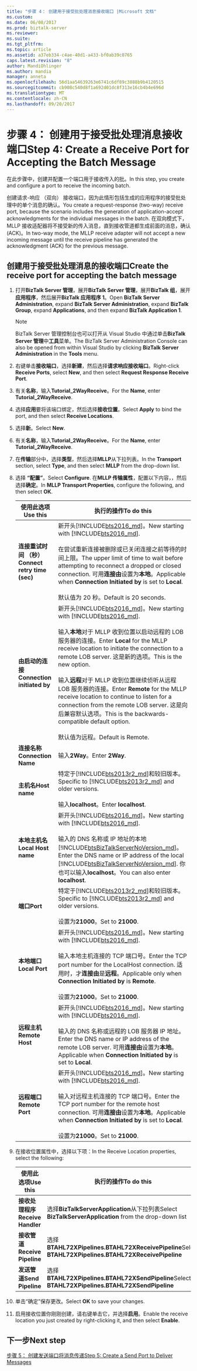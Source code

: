 ```yaml
---
title: "步骤 4： 创建用于接受批处理消息接收端口 |Microsoft 文档"
ms.custom: 
ms.date: 06/08/2017
ms.prod: biztalk-server
ms.reviewer: 
ms.suite: 
ms.tgt_pltfrm: 
ms.topic: article
ms.assetid: a37eb334-c4ae-40d1-a433-bf0ab39c0765
caps.latest.revision: "8"
author: MandiOhlinger
ms.author: mandia
manager: anneta
ms.openlocfilehash: 56d1aa54639263e6741c6df89c3888b9b4120515
ms.sourcegitcommit: cb908c540d8f1a692d01dc8f313e16cb4b4e696d
ms.translationtype: MT
ms.contentlocale: zh-CN
ms.lasthandoff: 09/20/2017
---
```

# <a name="step-4-create-a-receive-port-for-accepting-the-batch-message"></a><span data-ttu-id="45f87-102">步骤 4： 创建用于接受批处理消息接收端口</span><span class="sxs-lookup"><span data-stu-id="45f87-102">Step 4: Create a Receive Port for Accepting the Batch Message</span></span>
<span data-ttu-id="45f87-103">在此步骤中，创建并配置一个端口用于接收传入的批。</span><span class="sxs-lookup"><span data-stu-id="45f87-103">In this step, you create and configure a port to receive the incoming batch.</span></span>  
  
 <span data-ttu-id="45f87-104">创建请求-响应 （双向） 接收端口，因为此情形包括生成的应用程序的接受批处理中的单个消息的确认。</span><span class="sxs-lookup"><span data-stu-id="45f87-104">You create a request-response (two-way) receive port, because the scenario includes the generation of application-accept acknowledgments for the individual messages in the batch.</span></span> <span data-ttu-id="45f87-105">在双向模式下，MLLP 接收适配器将不接受新的传入消息，直到接收管道都生成前面的消息，确认 (ACK)。</span><span class="sxs-lookup"><span data-stu-id="45f87-105">In two-way mode, the MLLP receive adapter will not accept a new incoming message until the receive pipeline has generated the acknowledgment (ACK) for the previous message.</span></span>  
  
## <a name="create-the-receive-port-for-accepting-the-batch-message"></a><span data-ttu-id="45f87-106">创建用于接受批处理消息的接收端口</span><span class="sxs-lookup"><span data-stu-id="45f87-106">Create the receive port for accepting the batch message</span></span>  
  
1.  <span data-ttu-id="45f87-107">打开**BizTalk Server 管理**，展开**BizTalk Server 管理**，展开**BizTalk 组**，展开**应用程序**，然后展开**BizTalk 应用程序 1**。</span><span class="sxs-lookup"><span data-stu-id="45f87-107">Open **BizTalk Server Administration**, expand **BizTalk Server Administration**, expand **BizTalk Group**, expand **Applications**, and then expand **BizTalk Application 1**.</span></span>  
  
    > [!NOTE]
    >  <span data-ttu-id="45f87-108">BizTalk Server 管理控制台也可以打开从 Visual Studio 中通过单击**BizTalk Server 管理**中**工具**菜单。</span><span class="sxs-lookup"><span data-stu-id="45f87-108">The BizTalk Server Administration Console can also be opened from within Visual Studio by clicking **BizTalk Server Administration** in the **Tools** menu.</span></span>  
  
2.  <span data-ttu-id="45f87-109">右键单击**接收端口**，选择**新建**，然后选择**请求响应接收端口**。</span><span class="sxs-lookup"><span data-stu-id="45f87-109">Right-click **Receive Ports**, select **New**, and then select **Request Response Receive Port**.</span></span>  

3.  <span data-ttu-id="45f87-110">有关**名称**，输入**Tutorial_2WayReceive**。</span><span class="sxs-lookup"><span data-stu-id="45f87-110">For the **Name**, enter **Tutorial_2WayReceive**.</span></span>  

4.  <span data-ttu-id="45f87-111">选择**应用**要将该端口绑定，然后选择**接收位置**。</span><span class="sxs-lookup"><span data-stu-id="45f87-111">Select **Apply** to bind the port, and then select **Receive Locations**.</span></span>  
  
5.  <span data-ttu-id="45f87-112">选择**新**。</span><span class="sxs-lookup"><span data-stu-id="45f87-112">Select **New**.</span></span>  

6.  <span data-ttu-id="45f87-113">有关**名称**，输入**Tutorial_2WayReceive**。</span><span class="sxs-lookup"><span data-stu-id="45f87-113">For the **Name**, enter **Tutorial_2WayReceive**.</span></span>

7. <span data-ttu-id="45f87-114">在**传输**部分中，选择**类型**，然后选择**MLLP**从下拉列表。</span><span class="sxs-lookup"><span data-stu-id="45f87-114">In the **Transport** section, select **Type**, and then select **MLLP** from the drop-down list.</span></span>  
  
8. <span data-ttu-id="45f87-115">选择 **“配置”**。</span><span class="sxs-lookup"><span data-stu-id="45f87-115">Select **Configure**.</span></span> <span data-ttu-id="45f87-116">在**MLLP 传输属性**，配置以下内容，，然后选择**确定**。</span><span class="sxs-lookup"><span data-stu-id="45f87-116">In **MLLP Transport Properties**, configure the following, and then select **OK**.</span></span>  

    |<span data-ttu-id="45f87-117">使用此选项</span><span class="sxs-lookup"><span data-stu-id="45f87-117">Use this</span></span>|<span data-ttu-id="45f87-118">执行的操作</span><span class="sxs-lookup"><span data-stu-id="45f87-118">To do this</span></span>|  
    |---|---|  
    |<span data-ttu-id="45f87-119">**连接重试时间 （秒）**</span><span class="sxs-lookup"><span data-stu-id="45f87-119">**Connect retry time (sec)**</span></span>|<span data-ttu-id="45f87-120">新开头[!INCLUDE[bts2016_md](../../includes/bts2016-md.md)]。</span><span class="sxs-lookup"><span data-stu-id="45f87-120">New starting with [!INCLUDE[bts2016_md](../../includes/bts2016-md.md)].</span></span> <br/><br/><span data-ttu-id="45f87-121">在尝试重新连接被删除或已关闭连接之前等待的时间上限。</span><span class="sxs-lookup"><span data-stu-id="45f87-121">The upper limit of time to wait before attempting to reconnect a dropped or closed connection.</span></span> <span data-ttu-id="45f87-122">可用**连接由**设置为**本地**。</span><span class="sxs-lookup"><span data-stu-id="45f87-122">Applicable when **Connection Initiated by** is set to **Local**.</span></span><br/><br/><span data-ttu-id="45f87-123">默认值为 20 秒。</span><span class="sxs-lookup"><span data-stu-id="45f87-123">Default is 20 seconds.</span></span>|
    |<span data-ttu-id="45f87-124">**由启动的连接**</span><span class="sxs-lookup"><span data-stu-id="45f87-124">**Connection initiated by**</span></span>| <span data-ttu-id="45f87-125">新开头[!INCLUDE[bts2016_md](../../includes/bts2016-md.md)]。</span><span class="sxs-lookup"><span data-stu-id="45f87-125">New starting with [!INCLUDE[bts2016_md](../../includes/bts2016-md.md)].</span></span> <br/><br/><span data-ttu-id="45f87-126">输入**本地**对于 MLLP 收到位置以启动远程的 LOB 服务器的连接。</span><span class="sxs-lookup"><span data-stu-id="45f87-126">Enter **Local** for the MLLP receive location to initiate the connection to a remote LOB server.</span></span> <span data-ttu-id="45f87-127">这是新的选项。</span><span class="sxs-lookup"><span data-stu-id="45f87-127">This is the new option.</span></span><br/><br/><span data-ttu-id="45f87-128">输入**远程**对于 MLLP 收到位置继续侦听从远程 LOB 服务器的连接。</span><span class="sxs-lookup"><span data-stu-id="45f87-128">Enter **Remote** for the MLLP receive location to continue to listen for a connection from the remote LOB server.</span></span> <span data-ttu-id="45f87-129">这是向后兼容默认选项。</span><span class="sxs-lookup"><span data-stu-id="45f87-129">This is the backwards-compatible default option.</span></span><br/><br/><span data-ttu-id="45f87-130">默认值为远程。</span><span class="sxs-lookup"><span data-stu-id="45f87-130">Default is Remote.</span></span>| 
    |<span data-ttu-id="45f87-131">**连接名称**</span><span class="sxs-lookup"><span data-stu-id="45f87-131">**Connection Name**</span></span>|<span data-ttu-id="45f87-132">输入**2Way**。</span><span class="sxs-lookup"><span data-stu-id="45f87-132">Enter **2Way**.</span></span>|  
    |<span data-ttu-id="45f87-133">**主机名**</span><span class="sxs-lookup"><span data-stu-id="45f87-133">**Host name**</span></span>|<span data-ttu-id="45f87-134">特定于[!INCLUDE[bts2013r2_md](../../includes/bts2013r2-md.md)]和较旧版本。</span><span class="sxs-lookup"><span data-stu-id="45f87-134">Specific to [!INCLUDE[bts2013r2_md](../../includes/bts2013r2-md.md)] and older versions.</span></span> <br/><br/><span data-ttu-id="45f87-135">输入**localhost**。</span><span class="sxs-lookup"><span data-stu-id="45f87-135">Enter **localhost**.</span></span>|  
    |<span data-ttu-id="45f87-136">**本地主机名**</span><span class="sxs-lookup"><span data-stu-id="45f87-136">**Local Host name**</span></span>|<span data-ttu-id="45f87-137">新开头[!INCLUDE[bts2016_md](../../includes/bts2016-md.md)]。</span><span class="sxs-lookup"><span data-stu-id="45f87-137">New starting with [!INCLUDE[bts2016_md](../../includes/bts2016-md.md)].</span></span> <br/><br/><span data-ttu-id="45f87-138">输入的 DNS 名称或 IP 地址的本地[!INCLUDE[btsBizTalkServerNoVersion_md](../../includes/btsbiztalkservernoversion-md.md)]。</span><span class="sxs-lookup"><span data-stu-id="45f87-138">Enter the DNS name or IP address of the local [!INCLUDE[btsBizTalkServerNoVersion_md](../../includes/btsbiztalkservernoversion-md.md)].</span></span> <span data-ttu-id="45f87-139">你也可以输入**localhost**。</span><span class="sxs-lookup"><span data-stu-id="45f87-139">You can also enter **localhost**.</span></span>|  
    |<span data-ttu-id="45f87-140">**端口**</span><span class="sxs-lookup"><span data-stu-id="45f87-140">**Port**</span></span>|<span data-ttu-id="45f87-141">特定于[!INCLUDE[bts2013r2_md](../../includes/bts2013r2-md.md)]和较旧版本。</span><span class="sxs-lookup"><span data-stu-id="45f87-141">Specific to [!INCLUDE[bts2013r2_md](../../includes/bts2013r2-md.md)] and older versions.</span></span> <br/><br/><span data-ttu-id="45f87-142">设置为**21000**。</span><span class="sxs-lookup"><span data-stu-id="45f87-142">Set to **21000**.</span></span>|  
    |<span data-ttu-id="45f87-143">**本地端口**</span><span class="sxs-lookup"><span data-stu-id="45f87-143">**Local Port**</span></span>|<span data-ttu-id="45f87-144">新开头[!INCLUDE[bts2016_md](../../includes/bts2016-md.md)]。</span><span class="sxs-lookup"><span data-stu-id="45f87-144">New starting with [!INCLUDE[bts2016_md](../../includes/bts2016-md.md)].</span></span> <br/><br/><span data-ttu-id="45f87-145">输入本地主机连接的 TCP 端口号。</span><span class="sxs-lookup"><span data-stu-id="45f87-145">Enter the TCP port number for the LocalHost connection.</span></span> <span data-ttu-id="45f87-146">适用时，才**连接由**是**远程**。</span><span class="sxs-lookup"><span data-stu-id="45f87-146">Applicable only when **Connection Initiated by** is **Remote**.</span></span> <br/><br/><span data-ttu-id="45f87-147">设置为**21000**。</span><span class="sxs-lookup"><span data-stu-id="45f87-147">Set to **21000**.</span></span>|
    |<span data-ttu-id="45f87-148">**远程主机**</span><span class="sxs-lookup"><span data-stu-id="45f87-148">**Remote Host**</span></span>|<span data-ttu-id="45f87-149">新开头[!INCLUDE[bts2016_md](../../includes/bts2016-md.md)]。</span><span class="sxs-lookup"><span data-stu-id="45f87-149">New starting with [!INCLUDE[bts2016_md](../../includes/bts2016-md.md)].</span></span> <br/><br/><span data-ttu-id="45f87-150">输入的 DNS 名称或远程的 LOB 服务器 IP 地址。</span><span class="sxs-lookup"><span data-stu-id="45f87-150">Enter the DNS name or IP address of the remote LOB server.</span></span> <span data-ttu-id="45f87-151">可用**连接由**设置为**本地**。</span><span class="sxs-lookup"><span data-stu-id="45f87-151">Applicable when **Connection Initiated by** is set to **Local**.</span></span>|  
    |<span data-ttu-id="45f87-152">**远程端口**</span><span class="sxs-lookup"><span data-stu-id="45f87-152">**Remote Port**</span></span>|<span data-ttu-id="45f87-153">新开头[!INCLUDE[bts2016_md](../../includes/bts2016-md.md)]。</span><span class="sxs-lookup"><span data-stu-id="45f87-153">New starting with [!INCLUDE[bts2016_md](../../includes/bts2016-md.md)].</span></span> <br/><br/><span data-ttu-id="45f87-154">输入对远程主机连接的 TCP 端口号。</span><span class="sxs-lookup"><span data-stu-id="45f87-154">Enter the TCP port number for the remote host connection.</span></span> <span data-ttu-id="45f87-155">可用**连接由**设置为**本地**。</span><span class="sxs-lookup"><span data-stu-id="45f87-155">Applicable when **Connection Initiated by** is set to **Local**.</span></span><br/><br/><span data-ttu-id="45f87-156">设置为**21000**。</span><span class="sxs-lookup"><span data-stu-id="45f87-156">Set to **21000**.</span></span>|  

9. <span data-ttu-id="45f87-157">在接收位置属性中，选择以下项：</span><span class="sxs-lookup"><span data-stu-id="45f87-157">In the Receive Location properties, select the following:</span></span>  
  
    |<span data-ttu-id="45f87-158">使用此选项</span><span class="sxs-lookup"><span data-stu-id="45f87-158">Use this</span></span>|<span data-ttu-id="45f87-159">执行的操作</span><span class="sxs-lookup"><span data-stu-id="45f87-159">To do this</span></span>|  
    |--------------|----------------|  
    |<span data-ttu-id="45f87-160">**接收处理程序**</span><span class="sxs-lookup"><span data-stu-id="45f87-160">**Receive Handler**</span></span>|<span data-ttu-id="45f87-161">选择**BizTalkServerApplication**从下拉列表</span><span class="sxs-lookup"><span data-stu-id="45f87-161">Select **BizTalkServerApplication** from the drop-down list</span></span>|  
    |<span data-ttu-id="45f87-162">**接收管道**</span><span class="sxs-lookup"><span data-stu-id="45f87-162">**Receive Pipeline**</span></span>|<span data-ttu-id="45f87-163">选择**BTAHL72XPipelines.BTAHL72XReceivePipeline**</span><span class="sxs-lookup"><span data-stu-id="45f87-163">Select **BTAHL72XPipelines.BTAHL72XReceivePipeline**</span></span>|  
    |<span data-ttu-id="45f87-164">**发送管道**</span><span class="sxs-lookup"><span data-stu-id="45f87-164">**Send Pipeline**</span></span>|<span data-ttu-id="45f87-165">选择**BTAHL72XPipelines.BTAHL72XSendPipeline**</span><span class="sxs-lookup"><span data-stu-id="45f87-165">Select **BTAHL72XPipelines.BTAHL72XSendPipeline**</span></span>|  

11. <span data-ttu-id="45f87-166">单击“确定”保存更改。</span><span class="sxs-lookup"><span data-stu-id="45f87-166">Select **OK** to save your changes.</span></span>  
  
12. <span data-ttu-id="45f87-167">启用接收位置你刚刚创建，请右键单击它，并选择**启用**。</span><span class="sxs-lookup"><span data-stu-id="45f87-167">Enable the receive location you just created by right-clicking it, and then select **Enable**.</span></span>  
  
## <a name="next-step"></a><span data-ttu-id="45f87-168">下一步</span><span class="sxs-lookup"><span data-stu-id="45f87-168">Next step</span></span>
[<span data-ttu-id="45f87-169">步骤 5： 创建发送端口将消息传递</span><span class="sxs-lookup"><span data-stu-id="45f87-169">Step 5: Create a Send Port to Deliver Messages</span></span>](../../adapters-and-accelerators/accelerator-hl7/step-5-create-a-send-port-to-deliver-messages.md)